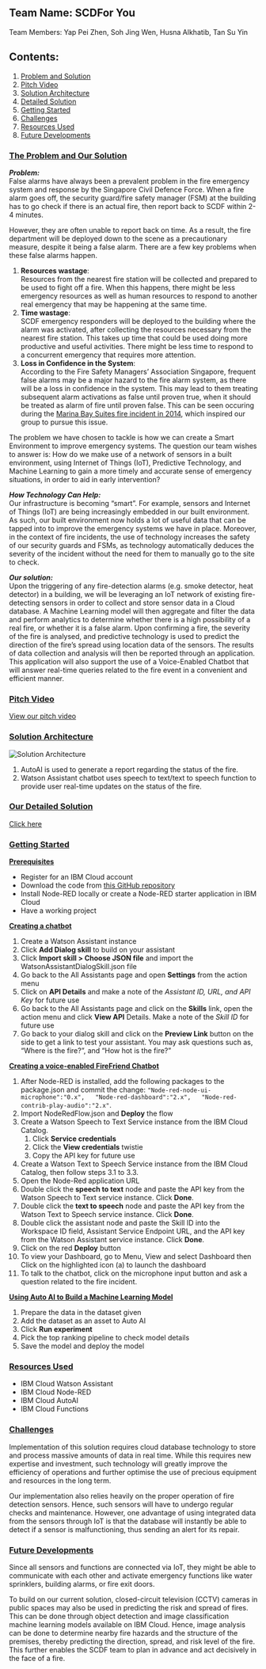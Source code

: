 ## Team Name: SCDFor You 
Team Members: Yap Pei Zhen, Soh Jing Wen, Husna Alkhatib, Tan Su Yin

## Contents:
1. [Problem and Solution](#problem)
2. [Pitch Video](#video)
3. [Solution Architecture](#archi)
4. [Detailed Solution](#details)
5. [Getting Started](#start)
6. [Challenges](#challenges)
7. [Resources Used](#techstack)  
8. [Future Developments](#future)


### <ins>The Problem and Our Solution</ins><a name="problem"></a>
*__Problem:__*    
False alarms have always been a prevalent problem in the fire emergency system and response by the Singapore Civil Defence Force. When a fire alarm goes off, the security guard/fire safety manager (FSM) at the building has to go check if there is an actual fire, then report back to SCDF within 2-4 minutes.   

However, they are often unable to report back on time. As a result, the fire department will be deployed down to the scene as a precautionary measure, despite it being a false alarm. There are a few key problems when these false alarms happen.  

1. __Resources wastage__:  
Resources from the nearest fire station will be collected and prepared to be used to fight off a fire. When this happens, there might be less emergency resources as well as human resources to respond to another real emergency that may be happening at the same time.   
2. __Time wastage__:  
SCDF emergency responders will be deployed to the building where the alarm was activated, after collecting the resources necessary from the nearest fire station. This takes up time that could be used doing more productive and useful activities. There might be less time to respond to a concurrent emergency that requires more attention.  
3. __Loss in Confidence in the System__:     
According to the Fire Safety Managers’ Association Singapore, frequent false alarms may be a major hazard to the fire alarm system, as there will be a loss in confidence in the system. This may lead to them treating subsequent alarm activations as false until proven true, when it should be treated as alarm of fire until proven false. This can be seen occuring during the [Marina Bay Suites fire incident in 2014](https://www.straitstimes.com/singapore/security-guard-who-died-in-marina-bay-suites-fire-thought-alarm-was-false), which inspired our group to pursue this issue.   

The problem we have chosen to tackle is how we can create a Smart Environment to improve emergency systems. The question our team wishes to answer is: How do we make use of a network of sensors in a built environment, using Internet of Things (IoT), Predictive Technology, and Machine Learning to gain a more timely and accurate sense of emergency situations, in order to aid in early intervention?


*__How Technology Can Help:__*  
Our infrastructure is becoming “smart”. For example, sensors and Internet of Things (IoT) are being increasingly embedded in our built environment. As such, our built environment now holds a lot of useful data that can be tapped into to improve the emergency systems we have in place. Moreover, in the context of fire incidents, the use of technology increases the safety of our security guards and FSMs, as technology automatically deduces the severity of the incident without the need for them to manually go to the site to check.    

*__Our solution:__*    
Upon the triggering of any fire-detection alarms (e.g. smoke detector, heat detector) in a building, we will be leveraging an IoT network of existing fire-detecting sensors in order to collect and store sensor data in a Cloud database. A Machine Learning model will then aggregate and filter the data and perform analytics to determine whether there is a high possibility of a real fire, or whether it is a false alarm. Upon confirming a fire, the severity of the fire is analysed, and predictive technology is used to predict the direction of the fire’s spread using location data of the sensors. The results of data collection and analysis will then be reported through an application. This application will also support the use of a Voice-Enabled Chatbot that will answer real-time queries related to the fire event in a convenient and efficient manner.  


### <ins>Pitch Video</ins> <a name="video"></a>
[View our pitch video]()   


### <ins>Solution Architecture</ins> <a name="archi"></a>
![Solution Architecture](https://i.ibb.co/7Rv0Nv9/Architecture-1.png)
1. AutoAI is used to generate a report regarding the status of the fire.
2. Watson Assistant chatbot uses speech to text/text to speech function to provide user real-time updates on the status of the fire.   


### <ins>Our Detailed Solution</ins> <a name="details"></a>
[Click here](https://drive.google.com/file/d/1fnH7TuO3yP-5K7T9Txkmg_Vja1RjpZkp/view?usp=sharing)


### <ins>Getting Started</ins> <a name="start"></a>     
__<ins>Prerequisites</ins>__    
* Register for an IBM Cloud account  
* Download the code from [this GitHub repository](https://github.com/yappeizhen/SCDForYou-FireFriend_SCDFXIBM)    
* Install Node-RED locally or create a Node-RED starter application in IBM Cloud   
* Have a working project

__<ins>Creating a chatbot</ins>__
1. Create a Watson Assistant instance  
2. Click __Add Dialog skill__ to build on your assistant   
3. Click __Import skill > Choose JSON file__ and import the WatsonAssistantDialogSkill.json file 
4. Go back to the All Assistants page and open __Settings__ from the action menu 
5. Click on __API Details__ and make a note of the *Assistant ID, URL, and API Key* for future use 
6. Go back to the All Assistants page and click on the __Skills__ link, open the action menu and click __View API__ Details. Make a note of the *Skill ID* for future use  
7. Go back to your dialog skill and click on the __Preview Link__ button on the side to get a link to test your assistant. You may ask questions such as, “Where is the fire?”, and “How hot is the fire?”  

__<ins>Creating a voice-enabled FireFriend Chatbot</ins>__
1. After Node-RED is installed, add the following packages to the package.json and commit the change:
  `"Node-red-node-ui-microphone":"0.x",  
  "Node-red-dashboard":"2.x",  
  "Node-red-contrib-play-audio":"2.x"`. 
2. Import NodeRedFlow.json and __Deploy__ the flow
3. Create a Watson Speech to Text Service instance from the IBM Cloud Catalog.
    1. Click __Service credentials__
    2. Click the __View credentials__ twistie
    3. Copy the API key for future use
4. Create a Watson Text to Speech Service instance from the IBM Cloud Catalog, then follow steps 3.1 to 3.3. 
5. Open the Node-Red application URL
6. Double click the __speech to text__ node and paste the API key from the Watson Speech to Text service instance. Click __Done__.
7. Double click the __text to speech__ node and paste the API key from the Watson Text to Speech service instance. Click __Done__.
8. Double click the assistant node and paste the Skill ID into the Workspace ID field, Assistant Service Endpoint URL, and the API key from the Watson Assistant service instance. Click __Done__.
9. Click on the red __Deploy__ button
10. To view your Dashboard, go to Menu, View and select Dashboard then Click on the highlighted icon (a) to launch the dashboard
11. To talk to the chatbot, click on the microphone input button and ask a question related to the fire incident.  


__<ins>Using Auto AI to Build a Machine Learning Model</ins>__
1. Prepare the data in the dataset given
2. Add the dataset as an asset to Auto AI
3. Click __Run experiment__
4. Pick the top ranking pipeline to check model details
5. Save the model and deploy the model    

### <ins>Resources Used</ins> <a name="techstack"></a>
* IBM Cloud Watson Assistant 
* IBM Cloud Node-RED
* IBM Cloud AutoAI 
* IBM Cloud Functions 

### <ins>Challenges</ins> <a name="challenges"></a>
Implementation of this solution requires cloud database technology to store and process massive amounts of data in real time. While this requires new expertise and investment, such technology will greatly improve the efficiency of operations and further optimise the use of precious equipment and resources in the long term.

Our implementation also relies heavily on the proper operation of fire detection sensors. Hence, such sensors will have to undergo regular checks and maintenance. However, one advantage of using integrated data from the sensors through IoT is that the database will instantly be able to detect if a sensor is malfunctioning, thus sending an alert for its repair.  

### <ins>Future Developments</ins> <a name="future"></a>   
Since all sensors and functions are connected via IoT, they might be able to communicate with each other and activate emergency functions like water sprinklers, building alarms, or fire exit doors.  

To build on our current solution, closed-circuit television (CCTV) cameras in public spaces may also be used in predicting the risk and spread of fires. This can be done through object detection and image classification machine learning models available on IBM Cloud. Hence, image analysis can be done to determine nearby fire hazards and the structure of the premises, thereby predicting the direction, spread, and risk level of the fire. This further enables the SCDF team to plan in advance and act decisively in the face of a fire.

